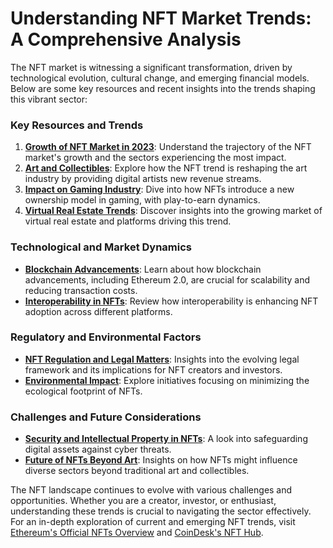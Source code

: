 # Understanding NFT Market Trends: A Comprehensive Analysis

The NFT market is witnessing a significant transformation, driven by technological evolution, cultural change, and emerging financial models. Below are some key resources and recent insights into the trends shaping this vibrant sector:

### Key Resources and Trends

1. **[Growth of NFT Market in 2023](https://cryptoslate.com/nft-market-growth-in-2023/)**: Understand the trajectory of the NFT market's growth and the sectors experiencing the most impact.
2. **[Art and Collectibles](https://www.artsy.net/article/editorial-how-the-nft-market-is-impacting-the-traditional-art-industry)**: Explore how the NFT trend is reshaping the art industry by providing digital artists new revenue streams.
3. **[Impact on Gaming Industry](https://www.coindesk.com/business/2023/01/14/how-nfts-are-changing-the-gaming-industry/)**: Dive into how NFTs introduce a new ownership model in gaming, with play-to-earn dynamics.
4. **[Virtual Real Estate Trends](https://cointelegraph.com/news/virtual-real-estate-predictions-for-2023)**: Discover insights into the growing market of virtual real estate and platforms driving this trend.

### Technological and Market Dynamics

- **[Blockchain Advancements](https://ethereum.org/en/eth2/)**: Learn about how blockchain advancements, including Ethereum 2.0, are crucial for scalability and reducing transaction costs.
- **[Interoperability in NFTs](https://www.forbes.com/sites/ninabambysheva/2022/04/04/interoperability-the-next-frontier-for-the-nft-market/?sh=3f52d4b362c5)**: Review how interoperability is enhancing NFT adoption across different platforms.

### Regulatory and Environmental Factors

- **[NFT Regulation and Legal Matters](https://www.law360.com/articles/1564982/new-regulatory-guidance-for-nfts-2023)**: Insights into the evolving legal framework and its implications for NFT creators and investors.
- **[Environmental Impact](https://techcrunch.com/2022/03/01/how-the-nft-community-is-responding-to-the-environmental-impact-of-blockchain/)**: Explore initiatives focusing on minimizing the ecological footprint of NFTs.

### Challenges and Future Considerations

- **[Security and Intellectual Property in NFTs](https://www.nasdaq.com/articles/nft-security:-is-your-nft-safe-2022)**: A look into safeguarding digital assets against cyber threats.
- **[Future of NFTs Beyond Art](https://www.hollywoodreporter.com/news/future-nfts-movies-beyond-1235050731/)**: Insights on how NFTs might influence diverse sectors beyond traditional art and collectibles.

The NFT landscape continues to evolve with various challenges and opportunities. Whether you are a creator, investor, or enthusiast, understanding these trends is crucial to navigating the sector effectively. For an in-depth exploration of current and emerging NFT trends, visit [Ethereum's Official NFTs Overview](https://ethereum.org/en/nft/) and [CoinDesk's NFT Hub](https://www.coindesk.com/nft/).